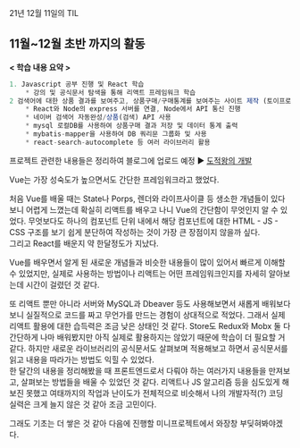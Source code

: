 21년 12월 11일의 TIL

## 11월~12월 초반 까지의 활동

**< 학습 내용 요약 >**

```jsx
1. Javascript 공부 진행 및 React 학습
	* 강의 및 공식문서 탐색을 통해 리액트 프레임워크 학습
2 검색어에 대한 상품 결과를 보여주고, 상품구매/구매통계를 보여주는 사이트 제작 (토이프로젝트1)
	* React와 Node의 express 서버를 연결, Node에서 API 통신 진행
	* 네이버 검색어 자동완성/상품(검색) API 사용
	* mysql 로컬DB를 사용하여 상품구매 결과 저장 및 데이터 통계 출력
	* mybatis-mapper을 사용하여 DB 쿼리문 그룹화 및 사용
	* react-search-autocomplete 등 여러 라이브러리 활용
```

프로젝트 관련한 내용들은 정리하여 블로그에 업로드 예정 ► [도적왕의 개발](https://dozukwang.tistory.com/category/%ED%94%84%EB%A1%9C%EC%A0%9D%ED%8A%B8)

Vue는 가장 성숙도가 높으면서도 간단한 프레임워크라고 했었다.

처음 Vue를 배울 때는 State나 Porps, 렌더와 라이프사이클 등 생소한 개념들이 있다보니 어렵게 느꼈는데 확실히 리액트를 배우고 나니 Vue의 간단함이 무엇인지 알 수 있었다. 무엇보다도 하나의 컴포넌트 단위 내에서 해당 컴포넌트에 대한 HTML - JS - CSS 구조를 보기 쉽게 분단하여 작성하는 것이 가장 큰 장점이지 않을까 싶다.
<br>
그리고 React를 배운지 약 한달정도가 지났다.

Vue를 배우면서 알게 된 새로운 개념들과 비슷한 내용들이 많이 있어서 빠르게 이해할 수 있었지만, 실제로 사용하는 방법이나 리액트는 어떤 프레임워크인지를 자세히 알아보는데 시간이 걸렸던 것 같다.

또 리액트 뿐만 아니라 서버와 MySQL과 Dbeaver 등도 사용해보면서 새롭게 배워보다보니 실질적으로 코드를 짜고 무언가를 만드는 경험이 상대적으로 적었다. 그래서 실제 리액트 활용에 대한 습득력은 조금 낮은 상태인 것 같다. Store도 Redux와 Mobx 둘 다 간단하게 나마 배워봤지만 아직 실제로 활용하지는 않았기 때문에 학습이 더 필요할 거 같다. 하지만 새로운 라이브러리의 공식문서도 살펴보며 적용해보고 하면서 공식문서를 읽고 내용을 따라가는 방법도 익힐 수 있었다.
<br>
한 달간의 내용을 정리해봤을 때 프론트엔드로서 다뤄야 하는 여러가지 내용들을 만져보고, 살펴보는 방법들을 배울 수 있었던 것 같다. 리액트나 JS 알고리즘 등을 심도있게 해보진 못했고 여태까지의 작업과 난이도가 전체적으로 비슷해서 나의 개발자적(?) 코딩 실력은 크게 늘지 않은 것 같아 조금 고민이다.

그래도 기초는 더 쌓은 것 같아 다음에 진행할 미니프로젝트에서 와장창 부딪혀봐야겠다.
